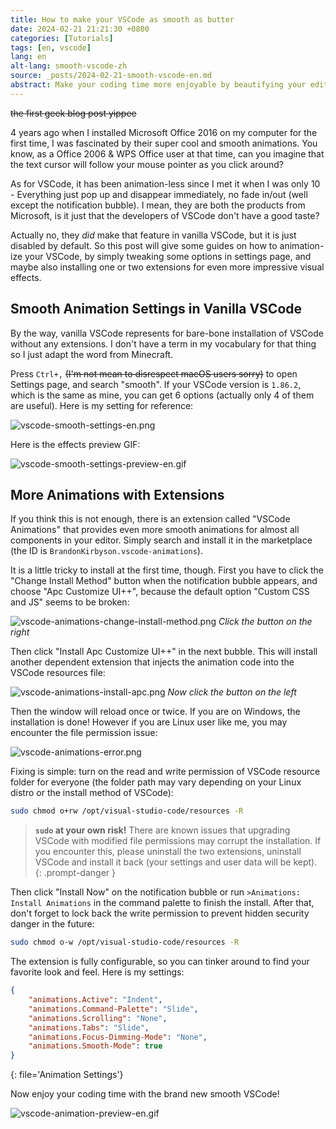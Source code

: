 ```yaml
---
title: How to make your VSCode as smooth as butter
date: 2024-02-21 21:21:30 +0800
categories: [Tutorials]
tags: [en, vscode]
lang: en
alt-lang: smooth-vscode-zh
source: _posts/2024-02-21-smooth-vscode-en.md
abstract: Make your coding time more enjoyable by beautifying your editor.
---
```


~~the first geek blog post yippee~~

4 years ago when I installed Microsoft Office 2016 on my computer for the first time, I was fascinated by their super cool and smooth animations. You know, as a Office 2006 & WPS Office user at that time, can you imagine that the text cursor will follow your mouse pointer as you click around?

As for VSCode, it has been animation-less since I met it when I was only 10 - Everything just pop up and disappear immediately, no fade in/out (well except the notification bubble). I mean, they are both the products from Microsoft, is it just that the developers of VSCode don't have a good taste?

Actually no, they _did_ make that feature in vanilla VSCode, but it is just disabled by default. So this post will give some guides on how to animation-ize your VSCode, by simply tweaking some options in settings page, and maybe also installing one or two extensions for even more impressive visual effects.

## Smooth Animation Settings in Vanilla VSCode

By the way, vanilla VSCode represents for bare-bone installation of VSCode without any extensions. I don't have a term in my vocabulary for that thing so I just adapt the word from Minecraft.

Press `Ctrl+,` ~~(I'm not mean to disrespect macOS users sorry)~~ to open Settings page, and search "smooth". If your VSCode version is `1.86.2`, which is the same as mine, you can get 6 options (actually only 4 of them are useful). Here is my setting for reference:

![vscode-smooth-settings-en.png](https://storage.live.com/items/5FA5DFAE47A544F!121369:/vscode-smooth-settings-en.png?authkey=%21AC_KgUZjY4lFAV8)

Here is the effects preview GIF:

![vscode-smooth-settings-preview-en.gif](https://storage.live.com/items/5FA5DFAE47A544F!121370:/vscode-smooth-settings-preview-en.gif?authkey=%21AC_KgUZjY4lFAV8)

## More Animations with Extensions

If you think this is not enough, there is an extension called "VSCode Animations" that provides even more smooth animations for almost all components in your editor. Simply search and install it in the marketplace (the ID is `BrandonKirbyson.vscode-animations`).

It is a little tricky to install at the first time, though. First you have to click the "Change Install Method" button when the notification bubble appears, and choose "Apc Customize UI++", because the default option "Custom CSS and JS" seems to be broken:

![vscode-animations-change-install-method.png](https://storage.live.com/items/5FA5DFAE47A544F!121366:/vscode-animations-change-install-method.png?authkey=%21AC_KgUZjY4lFAV8)
_Click the button on the right_

Then click "Install Apc Customize UI++" in the next bubble. This will install another dependent extension that injects the animation code into the VSCode resources file:

![vscode-animations-install-apc.png](https://storage.live.com/items/5FA5DFAE47A544F!121368:/vscode-animations-install-apc.png?authkey=%21AC_KgUZjY4lFAV8)
_Now click the button on the left_

Then the window will reload once or twice. If you are on Windows, the installation is done! However if you are Linux user like me, you may encounter the file permission issue:

![vscode-animations-error.png](https://storage.live.com/items/5FA5DFAE47A544F!121367:/vscode-animations-error.png?authkey=%21AC_KgUZjY4lFAV8)

Fixing is simple: turn on the read and write permission of VSCode resource folder for everyone (the folder path may vary depending on your Linux distro or the install method of VSCode):

```bash
sudo chmod o+rw /opt/visual-studio-code/resources -R
```

<!-- prettier-ignore-start -->
> **`sudo` at your own risk!** There are known issues that upgrading VSCode with modified file permissions may corrupt the installation. If you encounter this, please uninstall the two extensions, uninstall VSCode and install it back (your settings and user data will be kept).
{: .prompt-danger }
<!-- prettier-ignore-end -->

Then click "Install Now" on the notification bubble or run `>Animations: Install Animations` in the command palette to finish the install. After that, don't forget to lock back the write permission to prevent hidden security danger in the future:

```bash
sudo chmod o-w /opt/visual-studio-code/resources -R
```

The extension is fully configurable, so you can tinker around to find your favorite look and feel. Here is my settings:

<!--prettier-ignore-start-->
```json
{
    "animations.Active": "Indent",
    "animations.Command-Palette": "Slide",
    "animations.Scrolling": "None",
    "animations.Tabs": "Slide",
    "animations.Focus-Dimming-Mode": "None",
    "animations.Smooth-Mode": true
}
```
{: file='Animation Settings'}
<!--prettier-ignore-end-->

Now enjoy your coding time with the brand new smooth VSCode!

![vscode-animation-preview-en.gif](https://storage.live.com/items/5FA5DFAE47A544F!121371:/vscode-animation-preview-en.gif?authkey=%21AC_KgUZjY4lFAV8)
